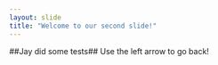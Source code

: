 ```yaml
---
layout: slide
title: "Welcome to our second slide!"
---
```

##Jay did some tests##
Use the left arrow to go back!
